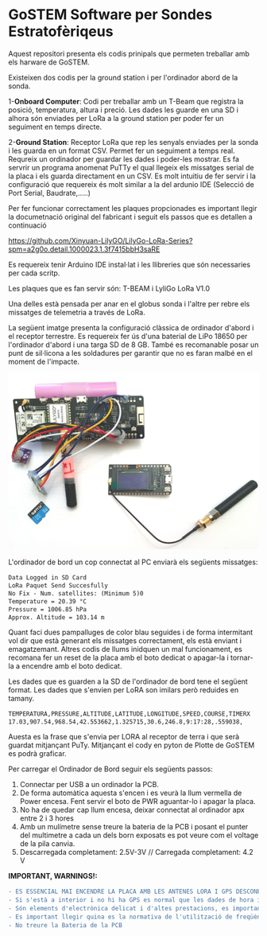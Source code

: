 # GoSTEM Software per Sondes Estratofèriqeus 
Aquest repositori presenta els codis prinipals que permeten treballar amb els harware de GoSTEM. 

Existeixen dos codis per la ground station i per l'ordinador abord de la sonda.

1-**Onboard Computer**: Codi per treballar amb un T-Beam que registra la posició, temperatura, altura i preció. Les dades les guarde en una SD i alhora són enviades per LoRa a la ground station per poder fer un seguiment en temps directe. 

2-**Ground Station**: Receptor LoRa que rep les senyals enviades per la sonda i les guarda en un format CSV. Permet fer un seguiment a temps real. Requreix un ordinador per guardar les dades i poder-les mostrar. Es fa servrir un programa anomenat PuTTy el qual llegeix els missatges serial de la placa i els guarda directament en un CSV. Es molt intuitiu de fer servir i la configuració que requereix és molt similar a la del ardunio IDE (Selecció de Port Serial, Baudrate,.....)

Per fer funcionar correctament les plaques propcionades es important llegir la documetnació original del fabricant i seguit els passos que es detallen a continuació

https://github.com/Xinyuan-LilyGO/LilyGo-LoRa-Series?spm=a2g0o.detail.1000023.1.3f7415bbH3saRE

Es requereix tenir Arduino IDE instal·lat i les llibreries que són necessaries per cada scritp.

Les plaques que es fan servir són: T-BEAM i LyliGo LoRa V1.0

Una delles està pensada per anar en el globus sonda i l'altre per rebre els missatges de telemetria a través de LoRa.

La següent imatge presenta la configuració clàssica de ordinador d'abord i el receptor terrestre. Es requereix fer ús d'una baterial de LiPo 18650 per l'ordinador d'abord i una targa SD de 8 GB. També es recomanable posar un punt de sil·licona a les soldadures per garantir que no es faran malbé en el moment de l'impacte. 

![Setup d'Exemple](https://github.com/GoSTEM-Education/GoSTEM_SONDA_ESTRATOSFERICA/blob/main/setup_demo.jpg?raw=true)


L'ordinador de bord un cop connectat al PC enviarà els següents missatges:

```
Data Logged in SD Card
LoRa Paquet Send Succesfully
No Fix - Num. satellites: (Minimum 5)0
Temperature = 20.39 °C
Pressure = 1006.85 hPa
Approx. Altitude = 103.14 m
```
Quant faci dues pampalluges de color blau seguides i de forma intermitant vol dir que està generant els missatges correctament, els està enviant i emagatzemant. Altres codis de llums inidquen un mal funcionament, es recomana fer un reset de la placa amb el boto dedicat o apagar-la i tornar-la a encendre amb el boto dedicat.

Les dades que es guarden a la SD de l'ordinador de bord tene el següent format. Les dades que s'envien per LoRA son imilars però reduides en tamany. 
```
TEMPERATURA,PRESSURE,ALTITUDE,LATITUDE,LONGITUDE,SPEED,COURSE,TIMERX
17.03,907.54,968.54,42.553662,1.325715,30.6,246.8,9:17:28,.559038,

```
Auesta es la frase que s'envia per LORA al receptor de terra i que serà guardat mitjançant PuTy. Mitjançant el cody en pyton de Plotte de GoSTEM es podrà graficar.

Per carregar el Ordinador de Bord seguir els següents passos:
1. Connectar per USB a un ordinador la PCB. 
2. De forma automàtica aquesta s'encen i es veurà la llum vermella de Power encesa. Fent servir el boto de PWR aguantar-lo i apagar la placa.
3. No ha de quedar cap llum encesa, deixar connectat al ordinador apx entre 2 i 3 hores
4. Amb un mulímetre sense treure la bateria de la PCB i posant el punter del multimetre a cada un dels born exposats es pot veure com el voltage de la pila canvia. 
5. Descarregada completament: 2.5V-3V // Carregada completament: 4.2 V

**IMPORTANT, WARNINGS!:**
```diff
- ES ESSENCIAL MAI ENCENDRE LA PLACA AMB LES ANTENES LORA I GPS DESCONECTADES. SI ES FA AIXÍ HI HA RISC DE CREMAR L'ELECTRONICA!!!
- Si s'està a interior i no hi ha GPS es normal que les dades de hora i posició siguin nul·les
- Són elements d'electrònica delicat i d'altes prestacions, es important tractar-los com a tals
- Es important llegir quina es la normativa de l'utilització de freqüències LoRa (https://avbentem.github.io/airtime-calculator/ttn/eu868)
- No treure la Bateria de la PCB
```
